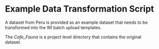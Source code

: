 # Example Data Transformation Script
A dataset from Peru is provided as an example dataset that needs to be transformed into the WI batch upload templates.  

The *Cafe_Fauna* is a project level directory that contains the original dataset.  
